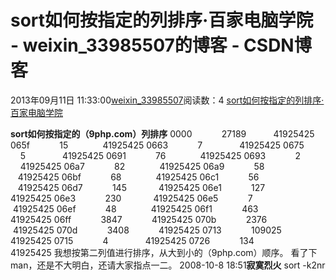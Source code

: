 # sort如何按指定的列排序·百家电脑学院 - weixin_33985507的博客 - CSDN博客
2013年09月11日 11:33:00[weixin_33985507](https://me.csdn.net/weixin_33985507)阅读数：4
[sort如何按指定的列排序·百家电脑学院](http://www.9php.com/FAQ/cxsjl/shell/2008/10/0403321131146.html)
> 
**sort如何按指定的（9php.com）列排序**
0000            27189           41925425
065f            15              41925425
0663            7               41925425
0675            5               41925425
0691            76              41925425
0693            2               41925425
06a7            82              41925425
06a9            58              41925425
06bf            68              41925425
06c1            56              41925425
06d7            145             41925425
06e1            127             41925425
06e3            230             41925425
06e5            7               41925425
06ef            48              41925425
06f1            463             41925425
06ff            3847            41925425
070b            2376            41925425
070d            3408            41925425
0713            109025          41925425
0715            4               41925425
0726            134             41925425
我想按第二列值进行排序，从大到小的（9php.com）顺序。
看了下man，还是不大明白，还请大家指点一二。
2008-10-8 18:51**寂寞烈火**
sort -k2nr
